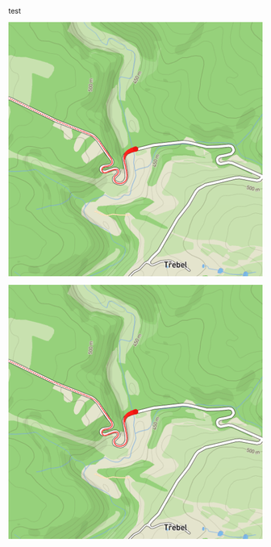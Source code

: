 test

![Image 1](./tile_001215.png)

<img src="https://github.com/MichalPt/track_vis/blob/main/tile_001215.png?raw=true" alt="Alt text" title="Optional title">

